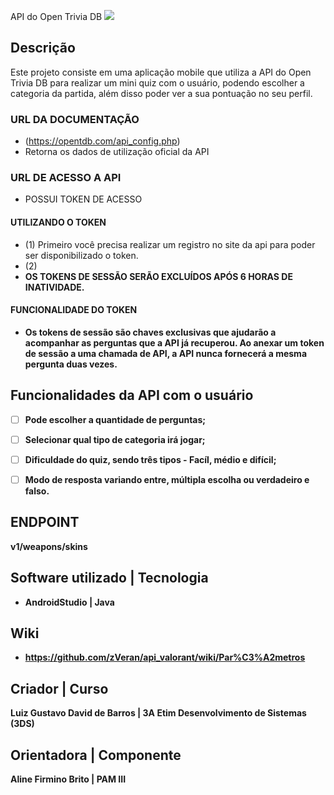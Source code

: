API do Open Trivia DB
<img src="https://wallpapers.com/images/featured/x0jet8s98hbbfi62.jpg">

## Descrição
Este projeto consiste em uma aplicação mobile que utiliza a API do Open Trivia DB para realizar um mini quiz com o usuário, podendo escolher a categoria da partida, além disso poder ver a sua pontuação no seu perfil.

### URL DA DOCUMENTAÇÃO
- (https://opentdb.com/api_config.php)
- Retorna os dados de utilização oficial da API

### URL DE ACESSO A API 
- POSSUI TOKEN DE ACESSO 

#### UTILIZANDO O TOKEN 
- (1) Primeiro você precisa realizar um registro no site da api para poder ser disponibilizado o token. 
- (2) 
- <b>OS TOKENS DE SESSÃO SERÃO EXCLUÍDOS APÓS 6 HORAS DE INATIVIDADE.<b>

#### FUNCIONALIDADE DO TOKEN 
- Os tokens de sessão são chaves exclusivas que ajudarão a acompanhar as perguntas que a API já recuperou. Ao anexar um token de sessão a uma chamada de API, a API nunca fornecerá a mesma pergunta duas vezes.

## Funcionalidades da API com o usuário 
- [ ] Pode escolher a quantidade de perguntas;
- [ ] Selecionar qual tipo de categoria irá jogar;
- [ ] Dificuldade do quiz, sendo três tipos - Facíl, médio e difícil;
- [ ] Modo de resposta variando entre, múltipla escolha ou verdadeiro e falso.


## ENDPOINT
v1/weapons/skins

## Software utilizado | Tecnologia 
- AndroidStudio | Java 

## Wiki
- https://github.com/zVeran/api_valorant/wiki/Par%C3%A2metros

## Criador | Curso
Luiz Gustavo David de Barros | 3A Etim Desenvolvimento de Sistemas (3DS)

## Orientadora | Componente
Aline Firmino Brito | PAM III
